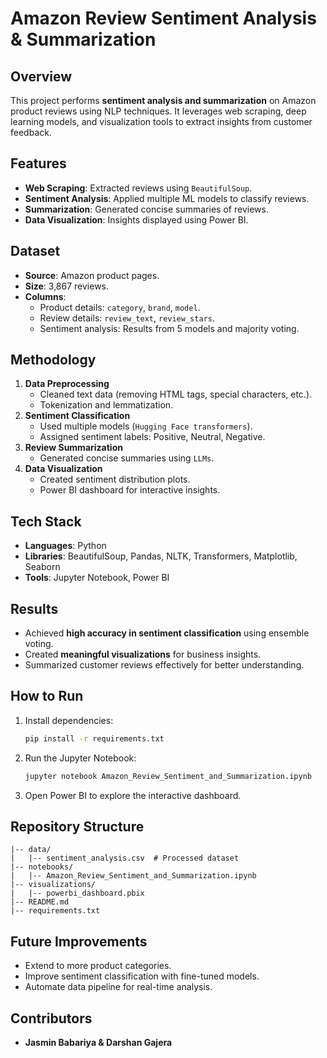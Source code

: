 # Amazon Review Sentiment Analysis & Summarization

## Overview
This project performs **sentiment analysis and summarization** on Amazon product reviews using NLP techniques. It leverages web scraping, deep learning models, and visualization tools to extract insights from customer feedback.

## Features
- **Web Scraping**: Extracted reviews using `BeautifulSoup`.
- **Sentiment Analysis**: Applied multiple ML models to classify reviews.
- **Summarization**: Generated concise summaries of reviews.
- **Data Visualization**: Insights displayed using Power BI.

## Dataset
- **Source**: Amazon product pages.
- **Size**: 3,867 reviews.
- **Columns**:
  - Product details: `category`, `brand`, `model`.
  - Review details: `review_text`, `review_stars`.
  - Sentiment analysis: Results from 5 models and majority voting.

## Methodology
1. **Data Preprocessing**
   - Cleaned text data (removing HTML tags, special characters, etc.).
   - Tokenization and lemmatization.
2. **Sentiment Classification**
   - Used multiple models (`Hugging Face transformers`).
   - Assigned sentiment labels: Positive, Neutral, Negative.
3. **Review Summarization**
   - Generated concise summaries using `LLMs`.
4. **Data Visualization**
   - Created sentiment distribution plots.
   - Power BI dashboard for interactive insights.

## Tech Stack
- **Languages**: Python
- **Libraries**: BeautifulSoup, Pandas, NLTK, Transformers, Matplotlib, Seaborn
- **Tools**: Jupyter Notebook, Power BI

## Results
- Achieved **high accuracy in sentiment classification** using ensemble voting.
- Created **meaningful visualizations** for business insights.
- Summarized customer reviews effectively for better understanding.

## How to Run
1. Install dependencies:
   ```sh
   pip install -r requirements.txt
   ```
2. Run the Jupyter Notebook:
   ```sh
   jupyter notebook Amazon_Review_Sentiment_and_Summarization.ipynb
   ```
3. Open Power BI to explore the interactive dashboard.

## Repository Structure
```
|-- data/
|   |-- sentiment_analysis.csv  # Processed dataset
|-- notebooks/
|   |-- Amazon_Review_Sentiment_and_Summarization.ipynb
|-- visualizations/
|   |-- powerbi_dashboard.pbix
|-- README.md
|-- requirements.txt
```

## Future Improvements
- Extend to more product categories.
- Improve sentiment classification with fine-tuned models.
- Automate data pipeline for real-time analysis.

## Contributors
- **Jasmin Babariya & Darshan Gajera**

